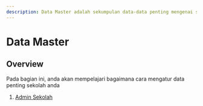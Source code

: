 ```yaml
---
description: Data Master adalah sekumpulan data-data penting mengenai sekolah
---
```


# Data Master



## Overview

Pada bagian ini, anda akan mempelajari bagaimana cara mengatur data penting sekolah anda

1. [Admin Sekolah](admin-sekolah.md)

